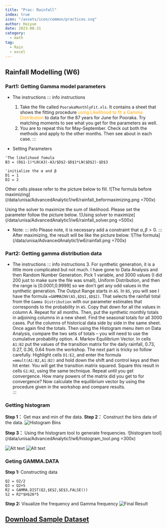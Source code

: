 ```yaml
---
title: "Prac: Rainfall"
index: true
icon: "/assets/icon/common/practices.svg"
author: Haiyue
date: 2023-08-31
category:
  - math
tag:
  - Rain 
  - excel
---
```


## Rainfall Modelling (W6)
### Part1: Getting Gamma model parameters
* The instructions
    ::: info instructions
    1.	Take the file called `PoorakaMonthlyFit.xls`.  It contains a sheet that shows the fitting procedure <span style="color:orange">using Likelihood to fit a Gamma Distribution</span> to data for the 87 years for June for Pooraka.  Try matching moments to see what you get for the parameters as well. 
    2.	You are to repeat this for May-September.  Check out both the methods and apply to the other months.  Then see about in each case.
    :::

* Setting Parameters
``` VBA
'The likelihood fomula
B3 = (D$1-1)*LN(A3)-A3/$D$2-$D$1*LN($D$2)-$D$3

'initialize the α and β
D1 = 1
D2 = 2
```
Other cells please refer to the picture below to fill.
![The formula before maximizing](/data/unisa/AdvancedAnalytic1/w6/rainfall_beformaximizing.png =700x)

Using the solver to maximize the sum of likelihood. Please set the parameter follow the picture below.
![Using solver to maximize](/data/unisa/AdvancedAnalytic1/w6/rainfall_solver.png =500x)
* Note:
    ::: info
    Please note, it is necessary add a constraint that $\alpha, \beta > 0$.
    :::
After maximizing, the result will be like the picture below.
![The formula](/data/unisa/AdvancedAnalytic1/w6/rainfall.png =700x)

### Part2: Getting gamma distribution data
* The instructions
    ::: info instructions
    3.	For synthetic generation, it is a little more complicated but not much.  I have gone to Data Analysis and then Random Number Generation.  Pick 1 variable, and 3000 values (I did 200 just to make sure the file was small), Uniform Distribution, and then the range is [0.0001,0.9999] so we don’t get any odd values in the synthetic generation.  The Output Range starts in `A5`.  In `B5`, you will see I have the formula `=GAMMAINV(A5,$D$1,$D$2)`.  That selects the rainfall total from the `Gamma Distribution` with our parameter estimates that corresponds to the probability in `A5`.  Copy that down for all the values in column A.  Repeat for all months.  Then, put the synthetic monthly totals in adjoining columns in a new sheet.  Find the seasonal totals for all 3000 cases.  Put the columns of historical data side by side in the same sheet.  Once again find the totals.  Then using the Histogram menu item on Data Analysis, compare the two sets of totals – you will need to use the cumulative probability option.
    4.	Markov Equilibrium Vector.  In cells `A1:B2` put the values of the transition matrix for the daily rainfall, 0.73, 0.27, 0.36, 0.64 from the workshop.  The next part is tricky so follow carefully.  Highlight cells `D1:E2`, and enter the formula `=mmult(A1:B2,A1:B2)` and hold down the shift and control keys and then hit enter.  You will get the transition matrix squared.  Square this result in cells `G1:H2`, using the same technique.  Repeat until you get convergence.  How many powers of the matrix did you get to for convergence? Now calculate the equilibrium vector by using the procedure given in the workshop and compare results.  
    :::

### Getting histogram
**Step 1：** Get max and min of the data.
**Step 2：** Construct the bins data of the data.
    ![Histogram Bins](/data/unisa/AdvancedAnalytic1/w6/histogram_bins.png)

**Step 3：** Using the histogram tool to generate frequencies.
![histogram tool](/data/unisa/AdvancedAnalytic1/w6/histogram_tool.png =300x)

![Alt text](/data/unisa/AdvancedAnalytic1/w6/histogram_tool_parameters.png)
![Alt text](/data/unisa/AdvancedAnalytic1/w6/histogram_result.png)


### Geting GAMMA.DATA
**Step 1:** Constructing data
``` VBA
Q2 = O2/2
Q3 = Q2+5
R2 = GAMMA.DIST(Q2,$E$2,$E$3,FALSE())
S2 = R2*$H$26*5
```
**Step 2:** Visualize the frequency and Gamma frequency
![Final Result](/data/unisa/AdvancedAnalytic1/w6/FrequencyAndGammaFrequency.png)


## [Download Sample Dataset](/data/unisa/AdvancedAnalytic1/w6/PoorakaMonthlyFit.xlsx)
